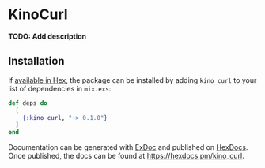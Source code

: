 # KinoCurl

**TODO: Add description**

## Installation

If [available in Hex](https://hex.pm/docs/publish), the package can be installed
by adding `kino_curl` to your list of dependencies in `mix.exs`:

```elixir
def deps do
  [
    {:kino_curl, "~> 0.1.0"}
  ]
end
```

Documentation can be generated with [ExDoc](https://github.com/elixir-lang/ex_doc)
and published on [HexDocs](https://hexdocs.pm). Once published, the docs can
be found at <https://hexdocs.pm/kino_curl>.

